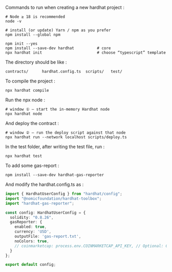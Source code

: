 Commands to run when creating a new hardhat project :

```shell
# Node ≥ 18 is recommended
node -v

# install (or update) Yarn / npm as you prefer
npm install --global npm
```

```shell
npm init --yes
npm install --save-dev hardhat          # core
npx hardhat init                        # choose “typescript” template
```

The directory should be like :

```shell
contracts/      hardhat.config.ts  scripts/   test/
```

To compile the project :
```shell
npx hardhat compile
```

Run the npx node :
```shell
# window ① – start the in-memory Hardhat node
npx hardhat node
```
And deploy the contract :
```shell
# window ② – run the deploy script against that node
npx hardhat run --network localhost scripts/deploy.ts
```

In the test folder, after writing the test file, run :
```shell
npx hardhat test
```

To add some gas-report :
```shell
npm install --save-dev hardhat-gas-reporter
```

And modify the hardhat.config.ts as :

```typescript
import { HardhatUserConfig } from "hardhat/config";
import "@nomicfoundation/hardhat-toolbox";
import "hardhat-gas-reporter";

const config: HardhatUserConfig = {
  solidity: "0.8.26",
  gasReporter: {
    enabled: true,
    currency: 'USD',
    outputFile: 'gas-report.txt',
    noColors: true,
    // coinmarketcap: process.env.COINMARKETCAP_API_KEY, // Optional: Get live gas prices
  }
};

export default config;
```
